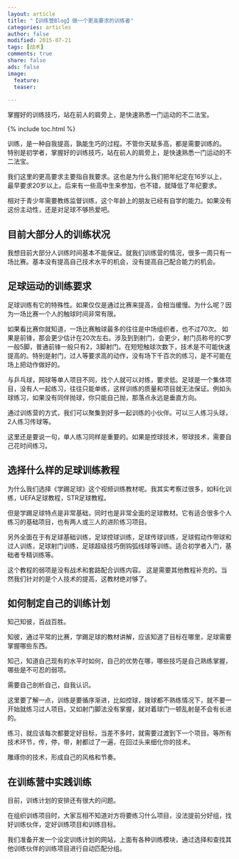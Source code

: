 ```yaml
---
layout: article
title: "【训练营Blog】做一个更高要求的训练者"
categories: articles
author: false
modified: 2015-07-21
tags: [战术]
comments: true
share: false
ads: false
image: 
  feature: 
  teaser: 
    
---
```


掌握好的训练技巧，站在前人的肩旁上，是快速熟悉一门运动的不二法宝。

{% include toc.html %}

训练，是一种自我提高，孰能生巧的过程。不管你天赋多高，都是需要训练的。
特别是初学者，掌握好的训练技巧，站在前人的肩旁上，是快速熟悉一门运动的不二法宝。

我们这里的更高要求主要指自我要求。这也是为什么我们把年纪定在16岁以上，最早要求20岁以上。后来有一些高中生来参加，也不错，就降低了年纪要求。

相对于青少年需要教练监督训练，这个年龄上的朋友已经有自学的能力。如果没有这份主动性，还是对足球不够热爱吧。


## 目前大部分人的训练状况
我想目前大部分人训练时间基本不能保证。就我们训练营的情况，很多一周只有一场比赛。基本没有提高自己技术水平的机会，没有提高自己配合能力的机会。

## 足球运动的训练要求
足球训练有它的特殊性。如果仅仅是通过比赛来提高，会相当缓慢。为什么呢？因为一场比赛一个人的触球时间非常有限。

如果看比赛你就知道，一场比赛触球最多的往往是中场组织者，也不过70次。 如果是前锋，那会更少估计在20次左右。涉及到到射门，会更少，射门员称号的C罗一般5脚，普通前锋一般只有2，3脚射门。在短短触球次数下，技术是不可能快速提高的。特别是射门，过人等要求高的动作，没有场下千百次的练习，是不可能在场上把动作做好的。

与乒乓球，网球等单人项目不同，找个人就可以对练，要求低。足球是一个集体项目，没有人一起练习，往往只能单练，这样训练的质量和项目就无法保证。例如头球练习，如果没有同伴抛球，你只能自己抛，那落点永远是垂直方向。

通过训练营的方式，我们可以聚集到好多一起训练的小伙伴。可以三人练习头球，2人练习传球等。

这里还是要说一句，单人练习同样是重要的。如果是控球技术，带球技术，需要自己花时间练习。


## 选择什么样的足球训练教程
为什么我们选择《学踢足球》这个视频训练教材呢。我其实考察过很多，如科化训练，UEFA足球教程，STR足球教程。

但是学踢足球特点是非常基础，同时也是非常全面的足球教材。它有适合很多个人练习的基础项目，也有两人或三人的进阶练习项目。

另外全面在于有足球基础训练，足球控球训练，足球传球训练，足球假动作带球和过人训练，足球射门训练，足球超级技巧倒钩弧线球等训练。适合初学者入门，基础者专精训练等。 

这个教程的弱项是没有战术和套路配合训练内容。 这是需要其他教程补充的。当然我们针对的是个人技术的提高，这教材绝对够了。

## 如何制定自己的训练计划
知己知彼，百战百胜。 

知彼，通过平常的比赛，学踢足球的教材讲解，应该知道了目标在哪里，足球需要掌握哪些东西。

知己，知道自己现有的水平时如何，自己的优势在哪，哪些技巧是自己熟练掌握，哪些是不可忍的弱项。

需要自己剖析自己，自我认识。

这里要了解一点，训练是要循序渐进，比如控球，拨球都不熟练情况下，就不要一开始就练习过人项目。又如射门脚法没有掌握，就对着球门一顿乱射是不会有长进的。

练习，就应该每次都要定好目标，当差不多时，就需要过渡到下一个项目。等所有技术环节，传，停，带，射都过了一遍，在回过头来细化你的技术。

雕琢你的技术，形成自己的风格和节奏。

	
## 在训练营中实践训练
目前，训练计划的安排还有很大的问题。

在组织训练项目时，大家互相不知道对方将要练习什么项目，没法提前分好组，找好训练伙伴，定好训练项目和训练目标。

我们准备开发一个设定训练计划的网站，上面有各种训练模块，通过选择和查找其他训练伙伴的训练项目进行自动匹配分组。


